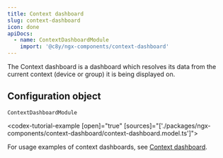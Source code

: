 ```yaml
---
title: Context dashboard
slug: context-dashboard
icon: done
apiDocs:
  - name: ContextDashboardModule
    import: '@c8y/ngx-components/context-dashboard'
---
```


The Context dashboard is a dashboard which resolves its data from the current context (device or
group) it is being displayed on.

## Configuration object

`ContextDashboardModule`

<codex-tutorial-example [open]="true" [sources]="['./packages/ngx-components/context-dashboard/context-dashboard.model.ts']"></codex-tutorial-example>

For usage examples of context dashboards, see [Context dashboard](#/components/dashboard/context-dashboard).
